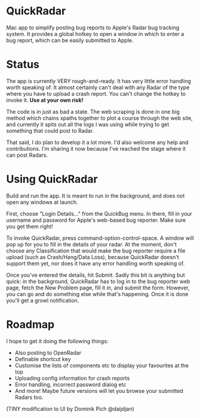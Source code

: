 QuickRadar
==========

Mac app to simplify posting bug reports to Apple's Radar bug tracking system. It provides a global hotkey to open a window in which to enter a bug report, which can be easily submitted to Apple.

Status
======

The app is currently VERY rough-and-ready. It has very little error handling worth speaking of. It almost certainly can't deal with any Radar of the type where you have to upload a crash report. You can't change the hotkey to invoke it. **Use at your own risk!**

The code is in just as bad a state. The web scraping is done in one big method which chains xpaths together to plot a course through the web site, and currently it spits out all the logs I was using while trying to get something that could post to Radar.

That said, I do plan to develop it a lot more. I'd also welcome any help and contributions. I'm sharing it now because I've reached the stage where it can post Radars.

Using QuickRadar
================

Build and run the app. It is meant to run in the background, and does not open any windows at launch.

First, choose "Login Details…" from the QuickBug menu. In there, fill in your username and password for Apple's web-based bug reporter. Make sure you get them right!

To invoke QuickRadar, press command-option-control-space. A window will pop up for you to fill in the details of your radar. At the moment, don't choose any Classification that would make the bug reporter require a file upload (such as Crash/Hang/Data Loss), because QuickRadar doesn't support them yet, nor does it have any error handling worth speaking of.

Once you've entered the details, hit Submit. Sadly this bit is anything but quick: in the background, QuickRadar has to log in to the bug reporter web page, fetch the New Problem page, fill it in, and submit the form. However, you can go and do something else while that's happening. Once it is done you'll get a growl notification.

Roadmap
=======

I hope to get it doing the following things:

* Also posting to OpenRadar
* Definable shortcut key
* Customise the lists of components etc to display your favourites at the top
* Uploading config information for crash reports
* Error handling, incorrect password dialog etc
* And more! Maybe future versions will let you browse your submitted Radars too.

(TINY modification to UI by Dominik Pich @daijdjan)